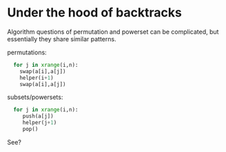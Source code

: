 # Under the hood of backtracks

Algorithm questions of permutation and powerset can be complicated, but essentially they share similar patterns.

permutations:

```python
  for j in xrange(i,n):
    swap(a[i],a[j])
    helper(i+1)
    swap(a[i],a[j])
```

subsets/powersets:

```python
  for j in xrange(i,n):
     push(a[j])
     helper(j+1)
     pop()
```

See?
